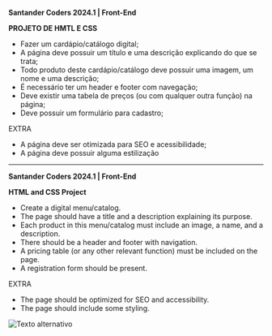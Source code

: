 **Santander Coders 2024.1 | Front-End**

**PROJETO DE HMTL E CSS**

- Fazer um cardápio/catálogo digital;
- A página deve possuir um título e uma descrição explicando do que se trata;
- Todo produto deste cardápio/catálogo deve possuir uma imagem, um nome e uma descrição;
- É necessário ter um header e footer com navegação;
- Deve existir uma tabela de preços (ou com qualquer outra função) na página;
- Deve possuir um formulário para cadastro;

EXTRA
- A página deve ser otimizada para SEO e acessibilidade;
- A página deve possuir alguma estilização



---------------------------------------------------------------


**Santander Coders 2024.1 | Front-End**

**HTML and CSS Project**

- Create a digital menu/catalog.
- The page should have a title and a description explaining its purpose.
- Each product in this menu/catalog must include an image, a name, and a description.
- There should be a header and footer with navigation.
- A pricing table (or any other relevant function) must be included on the page.
- A registration form should be present.

EXTRA
- The page should be optimized for SEO and accessibility.
- The page should include some styling.





![Texto alternativo](https://nataliakstr.github.io/PizaPizza/)

